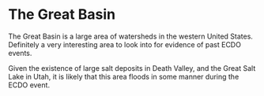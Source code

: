 # The Great Basin

The Great Basin is a large area of watersheds in the western United States. Definitely a very interesting area to look into for evidence of past ECDO events.

Given the existence of large salt deposits in Death Valley, and the Great Salt Lake in Utah, it is likely that this area floods in some manner during the ECDO event.
